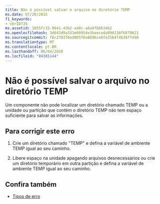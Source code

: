 ```yaml
---
title: Não é possível salvar o arquivo no diretório TEMP
ms.date: 07/20/2015
f1_keywords:
- vbrID735
ms.assetid: 1055fc15-9641-43b2-a40c-a0a9fbbb34b2
ms.openlocfilehash: 3d643d0a333e60954e3baeceda996138f6870621
ms.sourcegitcommit: f8c270376ed905f6a8896ce0fe25b4f4b38ff498
ms.translationtype: MT
ms.contentlocale: pt-BR
ms.lasthandoff: 06/04/2020
ms.locfileid: "84365144"
---
```

# <a name="cannot-save-file-to-temp"></a>Não é possível salvar o arquivo no diretório TEMP
Um componente não pode localizar um diretório chamado TEMP ou a unidade ou partição que contém o diretório TEMP não tem espaço suficiente para salvar as informações.  
  
## <a name="to-correct-this-error"></a>Para corrigir este erro  
  
1. Crie um diretório chamado "TEMP" e defina a variável de ambiente TEMP igual ao seu caminho.  
  
2. Libere espaço na unidade apagando arquivos desnecessários ou crie um diretório temporário em outra partição e defina a variável de ambiente TEMP igual ao seu caminho.  
  
## <a name="see-also"></a>Confira também

- [Tipos de erro](../programming-guide/language-features/error-types.md)
